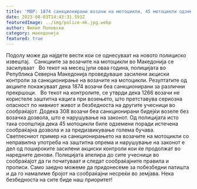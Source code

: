 ```yaml
---
title: 'МВР: 1874 санкционирани возачи на мотоцикли, 45 мотоцикли одземени - 03 АВГУСТ 2023'
date: 2023-08-03T14:43:31.591Z
featuredImage: ../img/police-mk.jpg.webp
author: Филип Поповски
category: македонија
featured: true
---
```

Подолу може да најдете вести кои се однесуваат на новото полициско извештај.
 
Санкциите за возачите на мотоцикли во Македонија се засилуваат
 
Во текот на месец јули оваа година, полицијата во Република Северна Македонија проведуваше засилени акциски контроли за санкционирање на возачите на мотоцикли. Резултатите од акциите покажуваат дека 1874 возачи беа санкционирани за различни прекршоци.
 
Во текот на контролите, се утврди дека 1266 возачи не користеле заштитна кацига при возењето, што претставува сериозна опасност по нивниот живот и безбедноста на другите учесници во сообраќајот. Додека 308 возачи беа санкционирани бидејќи возеле без возачка дозвола, што е нарушување на законот. Од полицијата исто така соопштија дека 45 мотоцикли биле одземени поради истечена сообраќајна дозвола и за предизвикување голема бучава.
 
Светлесниот пример на санкционирањето на возачите на мотоцикли со неправилна употреба на заштитна опрема и нарушување на законот е дел од пошироките засилени акциски контроли кои ќе продолжат во наредните денови. Полицијата апелира до сите учесници во сообраќајот да ги почитуваат и следат сообраќајните правила и прописи. Само заедно можеме да придонесеме за побезбедни патишта и да го намалиме бројот на сообраќајни несреќи во земјава. Нека безбедноста на сите биде наш приоритет!
